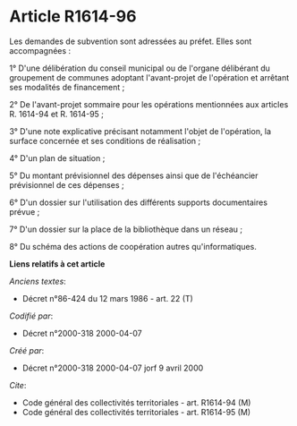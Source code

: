 # Article R1614-96

Les demandes de subvention sont adressées au préfet. Elles sont accompagnées :

1° D'une délibération du conseil municipal ou de l'organe délibérant du groupement de communes adoptant l'avant-projet de
l'opération et arrêtant ses modalités de financement ;

2° De l'avant-projet sommaire pour les opérations mentionnées aux articles R. 1614-94 et R. 1614-95 ;

3° D'une note explicative précisant notamment l'objet de l'opération, la surface concernée et ses conditions de réalisation ;

4° D'un plan de situation ;

5° Du montant prévisionnel des dépenses ainsi que de l'échéancier prévisionnel de ces dépenses ;

6° D'un dossier sur l'utilisation des différents supports documentaires prévue ;

7° D'un dossier sur la place de la bibliothèque dans un réseau ;

8° Du schéma des actions de coopération autres qu'informatiques.

**Liens relatifs à cet article**

_Anciens textes_:

  - Décret n°86-424 du 12 mars 1986 - art. 22 (T)

_Codifié par_:

  - Décret n°2000-318 2000-04-07

_Créé par_:

  - Décret n°2000-318 2000-04-07 jorf 9 avril 2000

_Cite_:

  - Code général des collectivités territoriales - art. R1614-94 (M)
  - Code général des collectivités territoriales - art. R1614-95 (M)
